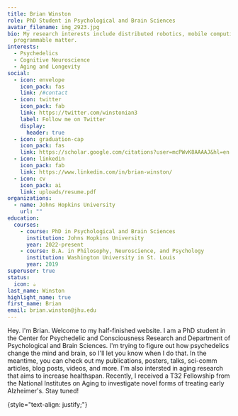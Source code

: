 ```yaml
---
title: Brian Winston
role: PhD Student in Psychological and Brain Sciences
avatar_filename: img_2923.jpg
bio: My research interests include distributed robotics, mobile computing and
  programmable matter.
interests:
  - Psychedelics
  - Cognitive Neuroscience
  - Aging and Longevity
social:
  - icon: envelope
    icon_pack: fas
    link: /#contact
  - icon: twitter
    icon_pack: fab
    link: https://twitter.com/winstonian3
    label: Follow me on Twitter
    display:
      header: true
  - icon: graduation-cap
    icon_pack: fas
    link: https://scholar.google.com/citations?user=mcPWvK8AAAAJ&hl=en
  - icon: linkedin
    icon_pack: fab
    link: https://www.linkedin.com/in/brian-winston/
  - icon: cv
    icon_pack: ai
    link: uploads/resume.pdf
organizations:
  - name: Johns Hopkins University
    url: ""
education:
  courses:
    - course: PhD in Psychological and Brain Sciences
      institution: Johns Hopkins University
      year: 2022-present
    - course: B.A. in Philosophy, Neuroscience, and Psychology
      institution: Washington University in St. Louis
      year: 2019
superuser: true
status:
  icon: ☕️
last_name: Winston
highlight_name: true
first_name: Brian
email: brian.winston@jhu.edu
---
```


Hey. I'm Brian. Welcome to my half-finished website. I am a PhD student in the Center for Psychedelic and Consciousness Research and Department of Psychological and Brain Sciences. I'm trying to figure out how psychedelics change the mind and brain, so I'll let you know when I do that. In the meantime, you can check out my publications, posters, talks, sci-comm articles, blog posts, videos, and more. 
I'm also intersted in aging research that aims to increase healthspan. Recently, I received a T32 Fellowship from the National Institutes on Aging to investigate novel forms of treating early Alzheimer's. Stay tuned!

{style="text-align: justify;"}
